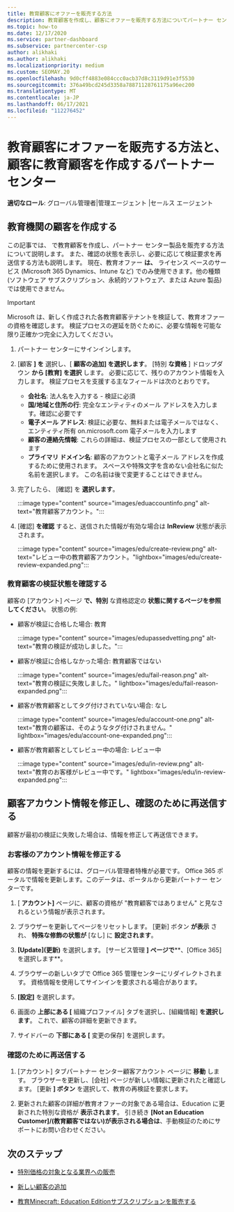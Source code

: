 ```yaml
---
title: 教育顧客にオファーを販売する方法
description: 教育顧客を作成し、顧客にオファーを販売する方法についてパートナー センター。 教育顧客の確認状態の確認が含まれます。
ms.topic: how-to
ms.date: 12/17/2020
ms.service: partner-dashboard
ms.subservice: partnercenter-csp
author: alikhaki
ms.author: alikhaki
ms.localizationpriority: medium
ms.custom: SEOMAY.20
ms.openlocfilehash: 9d0cff4883e084ccc0acb37d8c3119d91e3f5530
ms.sourcegitcommit: 376a49bcd245d3358a78871128761175a96ec200
ms.translationtype: MT
ms.contentlocale: ja-JP
ms.lasthandoff: 06/17/2021
ms.locfileid: "112276452"
---
```

# <a name="how-to-sell-offers-to-education-customers-and-how-to-create-an-education-customer-in-partner-center"></a>教育顧客にオファーを販売する方法と、顧客に教育顧客を作成するパートナー センター

**適切なロール**: グローバル管理者|管理エージェント |セールス エージェント

## <a name="create-an-education-customer"></a>教育機関の顧客を作成する

この記事では、 で教育顧客を作成し、パートナー センター製品を販売する方法について説明します。 また、確認の状態を表示し、必要に応じて検証要求を再送信する方法も説明します。 現在、教育オファー **は、** ライセンス ベースのサービス (Microsoft 365 Dynamics、Intune など) でのみ使用できます。他の種類 (ソフトウェア サブスクリプション、永続的ソフトウェア、または Azure 製品) では使用できません。

> [!IMPORTANT]
> Microsoft は、新しく作成された各教育顧客テナントを検証して、教育オファーの資格を確認します。  検証プロセスの遅延を防ぐために、必要な情報を可能な限り正確かつ完全に入力してください。

1. パートナー センターにサインインします。

2. [顧客 **] を** 選択し、[ **顧客の追加] を選択します**。 [特別 **な資格** ] ドロップダウン **から [教育] を選択** します。  必要に応じて、残りのアカウント情報を入力します。  検証プロセスを支援する主なフィールドは次のとおりです。

   - **会社名**: 法人名を入力する - 検証に必須
   - **国/地域と住所の行**: 完全なエンティティのメール アドレスを入力します。確認に必要です
   - **電子メール アドレス**: 検証に必要な、無料または電子メールではなく、エンティティ所有 on.microsoft.com 電子メールを入力します
   - **顧客の連絡先情報**: これらの詳細は、検証プロセスの一部として使用されます
   - **プライマリ ドメイン名**: 顧客のアカウントと電子メール アドレスを作成するために使用されます。  スペースや特殊文字を含めない会社名に似た名前を選択します。  この名前は後で変更することはできません。

3. 完了したら、 [確認] を **選択します**。

   :::image type="content" source="images/eduaccountinfo.png" alt-text="教育顧客アカウント。":::

4. [確認] **を確認** すると、送信された情報が有効な場合は **InReview** 状態が表示されます。 

    :::image type="content" source="images/edu/create-review.png" alt-text="レビュー中の教育顧客アカウント。"lightbox="images/edu/create-review-expanded.png":::

### <a name="confirm-your-education-customers-verification-status"></a>教育顧客の検証状態を確認する

顧客の [アカウント] ページ **で、特別** な資格認定の **状態に関するページを参照してください**。
状態の例:

- 顧客が検証に合格した場合: 教育

   :::image type="content" source="images/edupassedvetting.png" alt-text="教育の検証が成功しました。":::

- 顧客が検証に合格しなかった場合: 教育顧客ではない

   :::image type="content" source="images/edu/fail-reason.png" alt-text="教育の検証に失敗しました。" lightbox="images/edu/fail-reason-expanded.png":::

- 顧客が教育顧客としてタグ付けされていない場合: なし

   :::image type="content" source="images/edu/account-one.png" alt-text="教育の顧客は、そのようなタグ付けされません。" lightbox="images/edu/account-one-expanded.png":::

- 顧客が教育顧客としてレビュー中の場合: レビュー中

    :::image type="content" source="images/edu/in-review.png" alt-text="教育のお客様がレビュー中です。" lightbox="images/edu/in-review-expanded.png":::

## <a name="correct-the-customer-account-info-and-resubmit-for-verification"></a>顧客アカウント情報を修正し、確認のために再送信する

顧客が最初の検証に失敗した場合は、情報を修正して再送信できます。

### <a name="correct-the-customer-account-information"></a>お客様のアカウント情報を修正する

顧客の情報を更新するには、グローバル管理者特権が必要です。 Office 365 ポータルで情報を更新します。このデータは、ポータルから更新パートナー センターです。

1. [ **アカウント]** ページに、顧客の資格が "教育顧客ではありません" と見なされるという情報が表示されます。

2. ブラウザーを更新してページをリセットします。 [更新] ボタン **が表示** され、 **特殊な修飾の状態が** [なし] に **設定されます**。

3. **[Update]\(更新\)** を選択します。 [サービス管理 **] ページで****、[Office 365] を選択します**。

4. ブラウザーの新しいタブで Office 365 管理センターにリダイレクトされます。 資格情報を使用してサインインを要求される場合があります。

5. **[設定]** を選択します。

6. 画面の **上部にある [** 組織プロファイル] タブを選択し、[組織情報] **を選択します**。 これで、顧客の詳細を更新できます。

7. サイドバーの **下部にある [** 変更の保存] を選択します。  

### <a name="resubmit-for-verification"></a>確認のために再送信する

1. [アカウント] タブパートナー センター顧客アカウント ページに **移動** します。 ブラウザーを更新し、[会社] ページが新しい情報に更新されたと確認します。 [更新 **] ボタン** を選択して、教育の再検証を要求します。

2. 更新された顧客の詳細が教育オファーの対象である場合は、Education に更新された特別な資格が **表示されます**。 引き続き **[Not an Education Customer]/(教育顧客ではない)が表示される場合は**、手動検証のためにサポートにお問い合わせください。

## <a name="next-steps"></a>次のステップ

- [特別価格の対象となる業界への販売](get-special-pricing-for-offers.md)

- [新しい顧客の追加](add-a-new-customer.md)

- [教育Minecraft: Education Editionサブスクリプションを販売する](minecraft-subscriptions.md)
